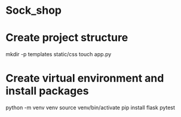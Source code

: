 # Sock_shop

# Create project structure
mkdir -p templates static/css
touch app.py

# Create virtual environment and install packages
python -m venv venv
source venv/bin/activate
pip install flask pytest

